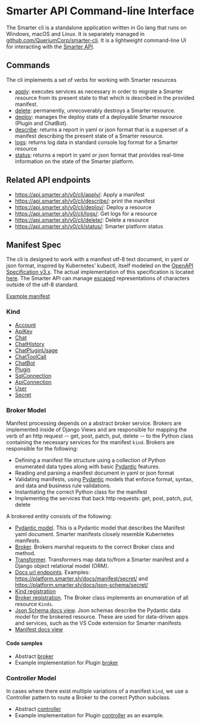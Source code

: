 # Smarter API Command-line Interface

The Smarter cli is a standalone application written in Go lang that runs on Windows, macOS and Linux. It is separately managed in [github.com/QueriumCorp/smarter-cli](https://github.com/QueriumCorp/smarter-cli). It is a lightweight command-line UI for interacting with the [Smarter API](../smarter/smarter/apps/api/v0/cli/).

## Commands

The cli implements a set of verbs for working with Smarter resources

- [apply](../smarter/smarter/apps/api/v0/cli/views/apply.py): executes services as necessary in order to migrate a Smarter resource from its present state to that which is described in the provided manifest.
- [delete](../smarter/smarter/apps/api/v0/cli/views/delete.py): permanently, unrecoverably destroys a Smarter resource.
- [deploy](../smarter/smarter/apps/api/v0/cli/views/delete.py): manages the deploy state of a deployable Smarter resource (Plugin and ChatBot).
- [describe](../smarter/smarter/apps/api/v0/cli/views/describe.py): returns a report in yaml or json format that is a superset of a manifest describing the present state of a Smarter resource.
- [logs](../smarter/smarter/apps/api/v0/cli/views/describe.py): returns log data in standard console log format for a Smarter resource
- [status](../smarter/smarter/apps/api/v0/cli/views/status.py): returns a report in yaml or json format that provides real-time information on the state of the Smarter platform.

<!-- markdownlint-disable MD034 -->

## Related API endpoints

- https://api.smarter.sh/v0/cli/apply/: Apply a manifest
- https://api.smarter.sh/v0/cli/describe/: print the manifest
- https://api.smarter.sh/v0/cli/deploy/: Deploy a resource
- https://api.smarter.sh/v0/cli/logs/: Get logs for a resource
- https://api.smarter.sh/v0/cli/delete/: Delete a resource
- https://api.smarter.sh/v0/cli/status/: Smarter platform status

## Manifest Spec

The cli is designed to work with a manifest utf-8 text document, in yaml or json format, inspired by Kubernetes' kubectl, itself modeled on the [OpenAPI Specification v3.x](https://spec.openapis.org/oas/latest.html). The actual implementation of this specification is located [here](../smarter/smarter/apps/api/v0/cli/). The Smarter API can manage [escaped](https://en.wikipedia.org/wiki/Escape_character) representations of characters outside of the utf-8 standard.

[Example manifest](../smarter/smarter/apps/plugin/data/sample-plugins/example-configuration.yaml)

### Kind

- [Account](../smarter/smarter/apps/account/api/v1/manifests/)
- [ApiKey](../smarter/smarter/apps/account/api/v1/manifests/)
- [Chat](../smarter/smarter/apps/chat/api/v1/manifests/)
- [ChatHistory](../smarter/smarter/apps/chat/api/v1/manifests/)
- [ChatPluginUsage](../smarter/smarter/apps/chat/api/v1/manifests/)
- [ChatToolCall](../smarter/smarter/apps/chat/api/v1/manifests/)
- [ChatBot](../smarter/smarter/apps/chatbot/api/v1/manifests/)
- [Plugin](../smarter/smarter/apps/plugin/api/v1/manifests/)
- [SqlConnection](../smarter/smarter/apps/plugin/api/v1/manifests/)
- [ApiConnection](../smarter/smarter/apps/plugin/api/v1/manifests/)
- [User](../smarter/smarter/apps/account/api/v1/manifests/)
- [Secret](../smarter/smarter/apps/account/api/v1/manifests/)

### Broker Model

Manifest processing depends on a abstract broker service. Brokers are implemented inside of Django Views and are responsible for mapping the verb of an http request -- get, post, patch, put, delete -- to the Python class containing the necessary services for the manifest `kind`. Brokers are responsible for the following:

- Defining a manifest file structure using a collection of Python enumerated data types along with basic [Pydantic](https://pydantic.dev/) features.
- Reading and parsing a manifest document in yaml or json format
- Validating manifests, using [Pydantic](https://pydantic.dev/) models that enforce format, syntax, and data and business rule validations.
- Instantiating the correct Python class for the manifest
- Implementing the services that back http requests: get, post, patch, put, delete

A brokered entity consists of the following:

- [Pydantic model](../smarter/smarter/apps/account/manifest/models/secret/). This is a Pydantic model that describes the Manifest yaml document. Smarter manifests closely resemble Kubernetes manifests.
- [Broker](../smarter/smarter/apps/account/manifest/brokers/secret.py). Brokers marshal requests to the correct Broker class and method.
- [Transformer](../smarter/smarter/apps/account/manifest/transformers/secret.py). Transformers map data to/from a Smarter manifest and a Django object relational model (ORM).
- [Docs url endpoints](../smarter/smarter/apps/docs/urls.py). Examples: https://platform.smarter.sh/docs/manifest/secret/ and https://platform.smarter.sh/docs/json-schema/secret/
- [Kind registration](../smarter/smarter/apps/api/v1/manifests/enum.py)
- [Broker registration](../smarter/smarter/apps/api/v1/cli/brokers.py). The Broker class implements an enumeration of all resource `Kinds`.
- [Json Schema docs view](../smarter/smarter/apps/docs/views/json_schema.py). Json schemas describe the Pydantic data model for the brokered resource. These are used for data-driven apps and services, such as the VS Code extension for Smarter manifests
- [Manifest docs view](../smarter/smarter/apps/docs/views/manifest.py)

#### Code samples

- Abstract [broker](../smarter/smarter/apps/api/v0/manifests/broker.py)
- Example implementation for Plugin [broker](../smarter/smarter/apps/plugin/api/v0/manifests/broker.py)

### Controller Model

In cases where there exist multiple variations of a manifest `kind`, we use a Controller pattern to route a Broker to the correct Python subclass.

- Abstract [controller](../smarter/smarter/apps/api/v0/cli/controller.py)
- Example implementation for Plugin [controller](../smarter/smarter/apps/plugin/controller.py) as an example.
